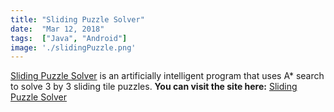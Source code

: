 ```yaml
---
title: "Sliding Puzzle Solver"
date:  "Mar 12, 2018"
tags:  ["Java", "Android"]
image: './slidingPuzzle.png'
---
```


[Sliding Puzzle Solver] is an artificially intelligent program that uses A* 
search to solve 3 by 3 sliding tile puzzles.
**You can visit the site here:** [Sliding Puzzle Solver]

<!--- reference links --->
[Sliding Puzzle Solver]: <https://github.com/RBoshae/Puzzle_Solver>
